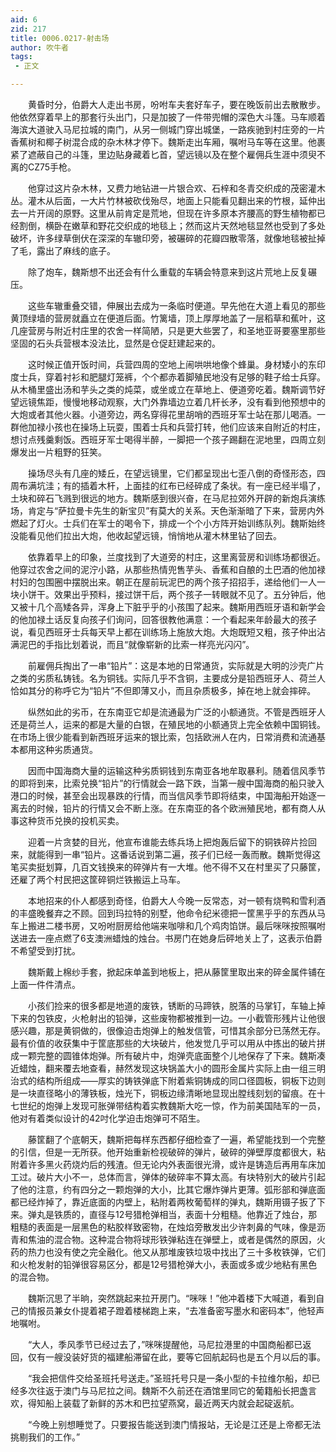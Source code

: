 ```yaml
---
aid: 6
zid: 217
title: 0006.0217-射击场
author: 吹牛者
tags: 
 - 正文

---
```




　　黄昏时分，伯爵大人走出书房，吩咐车夫套好车子，要在晚饭前出去散散步。他依然穿着早上的那套行头出门，只是加披了一件带兜帽的深色大斗篷。马车顺着海滨大道驶入马尼拉城的南门，从另一侧城门穿出城堡，一路疾驰到村庄旁的一片香蕉树和椰子树混合成的杂木林才停下。魏斯走出车厢，嘱咐马车等在这里。他裹紧了遮蔽自己的斗篷，里边贴身藏着匕首，望远镜以及在整个雇佣兵生涯中须臾不离的CZ75手枪。

　　他穿过这片杂木林，又费力地钻进一片银合欢、石梓和冬青交织成的茂密灌木丛。灌木从后面，一大片竹林被砍伐殆尽，地面上只能看见翻出来的竹根，延仲出去一片开阔的原野。这里从前肯定是荒地，但现在许多原本齐腰高的野生植物都已经割倒，横卧在嫩草和野花交织成的地毯上；然而这片天然地毯显然也受到了多处破坏，许多绿草倒伏在深深的车辙印旁，被碾碎的花瓣四散零落，就像地毯被扯掉了毛，露出了麻线的底子。

　　除了炮车，魏斯想不出还会有什么重载的车辆会特意来到这片荒地上反复碾压。

　　这些车辙重叠交错，伸展出去成为一条临时便道。早先他在大道上看见的那些黄顶绿墙的营房就矗立在便道后面。竹篱墙，顶上厚厚地盖了一层稻草和蕉叶，这几座营房与附近村庄里的农舍一样简陋，只是更大些罢了，和圣地亚哥要塞里那些坚固的石头兵营根本没法比，显然是仓促赶建起来的。

　　这时候正值开饭时间，兵营四周的空地上闹哄哄地像个蜂巢。身材矮小的东印度士兵，穿着衬衫和肥腿灯笼裤，个个都赤着脚殖民地没有足够的鞋子给士兵穿。从木桶里盛出汤和芋头之类的炖菜，或坐或立在草地上、便道旁吃着。魏斯调节好望远镜焦距，慢慢地移动观察，大门外靠墙边立着几杆长矛，没有看到他预想中的大炮或者其他火器。小道旁边，两名穿得花里胡哨的西班牙军士站在那儿喝酒。一群他加禄小孩也在操场上玩耍，围着士兵和兵营打转，他们应该来自附近的村庄，想讨点残羹剩饭。西班牙军士喝得半醉，一脚把一个孩子踢翻在泥地里，四周立刻爆发出一片粗野的狂笑。

　　操场尽头有几座的矮丘，在望远镜里，它们都呈现出七歪八倒的奇怪形态，四周布满坑洼；有的插着木杆，上面挂的红布已经碎成了条状。有一座已经半塌了，土块和碎石飞溅到很远的地方。魏斯感到很兴奋，在马尼拉郊外开辟的新炮兵演练场，肯定与“萨拉曼卡先生的新宝贝”有莫大的关系。天色渐渐暗了下来，营房内外燃起了灯火。士兵们在军士的喝令下，排成一个个小方阵开始训练队列。魏斯始终没能看见他们拉出大炮，他收起望远镜，悄悄地从灌木林里钻了回去。

　　依靠着早上的印象，兰度找到了大道旁的村庄，这里离营房和训练场都很近。他穿过农舍之间的泥泞小路，从那些热情兜售芋头、香蕉和自酿的土巴酒的他加禄村妇的包围圈中摆脱出来。朝正在屋前玩泥巴的两个孩子招招手，递给他们一人一块小饼干。效果出乎预料，接过饼干后，两个孩子一转眼就不见了。五分钟后，他又被十几个高矮各异，浑身上下脏乎乎的小孩围了起来。魏斯用西班牙语和新学会的他加禄土话反复向孩子们询问，回答很教他满意：一个看起来年龄最大的孩子说，看见西班牙士兵每天早上都在训练场上施放大炮。大炮既短又粗，孩子仲出沾满泥巴的手指比划着说，而且“就像崭新的比索一样亮光闪闪”。

　　前雇佣兵掏出了一串“铅片”：这是本地的日常通货，实际就是大明的沙壳广片之类的劣质私铸钱。名为铜钱。实际几乎不含铜，主要成分是铅西班牙人、荷兰人恰如其分的称呼它为“铅片”不但即薄又小，而且杂质极多，掉在地上就会摔碎。

　　纵然如此的劣币，在东南亚它却是流通最为广泛的小额通货。不管是西班牙人还是荷兰人，运来的都是大量的白银，在殖民地的小额通货上完全依赖中国铜钱。在市场上很少能看到新西班牙运来的银比索，包括欧洲人在内，日常消费和流通基本都用这种劣质通货。

　　因而中国海商大量的运输这种劣质铜钱到东南亚各地牟取暴利。随着信风季节的即将到来，比索兑换“铅片”的行情就会一路下跌，当第一艘中国海商的船只驶入港口的时候，甚至会出现暴跌的行情，而当信风季节即将结束，中国海船开始逐一离去的时候，铅片的行情又会不断上涨。在东南亚的各个欧洲殖民地，都有商人从事这种货币兑换的投机买卖。

　　迎着一片贪婪的目光，他宣布谁能去练兵场上把炮轰后留下的铜铁碎片捡回来，就能得到一串“铅片。这番话说到第二遍，孩子们已经一轰而散。魏斯觉得这笔买卖挺划算，几百文钱换来的碎弹片有一大堆。他不得不又在村里买了只藤筐，还雇了两个村民把这筐碎铜烂铁搬运上马车。

　　本地招来的仆人都感到奇怪，伯爵大人今晚一反常态，对一顿有烧鸭和雪利酒的丰盛晚餐弃之不顾。回到玛拉特的别墅，他命令纪米德把一筐黑乎乎的东西从马车上搬进二楼书房，又吩咐厨房给他端来咖啡和几个鸡肉馅饼。最后咪咪按照嘱咐送进去一座点燃了6支澳洲蜡烛的烛台。书房门在她身后砰地关上了，这表示伯爵不希望受到打扰。

　　魏斯戴上棉纱手套，掀起床单盖到地板上，把从藤筐里取出来的碎金属件铺在上面一件件清点。

　　小孩们捡来的很多都是地道的废铁，锈断的马蹄铁，脱落的马掌钉，车轴上掉下来的包铁皮，火枪射出的铅弹，这些废物都被推到一边。一小截管形残片让他很感兴趣，那是黄铜做的，很像迫击炮弹上的触发信管，可惜其余部分已荡然无存。最有价值的收获集中于筐底那些的大块破片，他发觉几乎可以用从中拣出的破片拼成一颗完整的圆锥体炮弹。所有破片中，炮弹壳底面整个儿地保存了下来。魏斯凑近蜡烛，翻来覆去地查看，赫然发现这块锅盖大小的圆形金属片实际上由一组三明治式的结构所组成――厚实的铸铁弹底下附着紫铜铸成的同口径圆板，铜板下边则是一块直径略小的薄铁板，烛光下，铜板边缘清晰地显现出膛线刻划的留痕。在十七世纪的炮弹上发现可胀弹带结构着实教魏斯大吃一惊，作为前美国陆军的一员，他对有着类似设计的42吋化学迫击炮弹可不陌生。

　　藤筐翻了个底朝天，魏斯把每样东西都仔细检查了一遍，希望能找到一个完整的引信，但是一无所获。他开始重新检视破碎的弹片，破碎的弹壁厚度都很大，粘附着许多黑火药烧灼后的残渣。但无论内外表面很光滑，或许是铸造后再用车床加工过。破片大小不一，总体而言，弹体的破碎率不算太高。有块特别大的破片引起了他的注意，约有四分之一颗炮弹的大小，比其它爆炸弹片更薄。弧形部和弹底面都已经炸掉了，靠近底面的内壁上，粘附着两枚葡萄样的弹丸，魏斯用镊子扳了下来。弹丸是铁质的，直径与12号猎枪弹相当，表面十分粗糙。他靠近了烛台，那粗糙的表面是一层黑色的粘胶样致密物，在烛焰旁散发出少许刺鼻的气味，像是沥青和焦油的混合物。这种混合物将球形铁弹粘连在弹壁上，或者是偶然的原因，火药的热力也没有使之完全融化。他又从那堆废铁垃圾中找出了三十多枚铁弹，它们和火枪发射的铅弹很容易区分，都是12号猎枪弹大小，表面或多或少地粘有黑色的混合物。

　　魏斯沉思了半晌，突然跳起来拉开房门。“咪咪！”他冲着楼下大喊道，看到自己的情报员兼女仆提着裙子蹬着楼梯跑上来，“去准备密写墨水和密码本”，他轻声地嘱咐。

　　“大人，季风季节已经过去了，”咪咪提醒他，马尼拉港里的中国商船都已返回，仅有一艘没装好货的福建船滞留在此，要等它回航起码也是五个月以后的事。

　　“我会把信件交给圣班托号送走。”圣班托号只是一条小型的卡拉维尔船，却已经多次往返于澳门与马尼拉之间。魏斯不久前还在酒馆里同它的葡籍船长把盏言欢，得知船上装载了新鲜的苏木和巴拉望燕窝，最近两天内就会起碇返航。

　　“今晚上别想睡觉了。只要报告能送到澳门情报站，无论是江还是上帝都无法挑剔我们的工作。”


